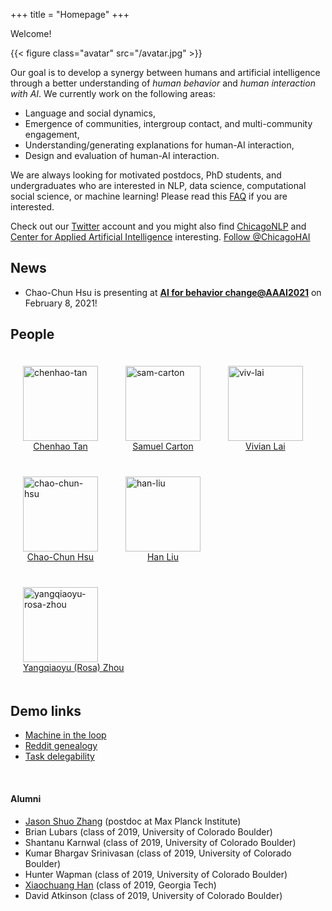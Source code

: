 +++
title = "Homepage"
+++

Welcome!

{{< figure class="avatar" src="/avatar.jpg" >}}

Our goal is to develop a synergy between humans and artificial intelligence through a better understanding of _human behavior_ and _human interaction with AI_.
We currently work on the following areas:

* Language and social dynamics,
* Emergence of communities, intergroup contact, and multi-community engagement,
* Understanding/generating explanations for human-AI interaction,
* Design and evaluation of human-AI interaction.


We are always looking for motivated postdocs, PhD students, and undergraduates who are interested in NLP, data science, computational social science, or machine learning! Please read this [FAQ](https://chenhaot.com/faq.html) if you are interested. 

Check out our [Twitter](https://twitter.com/ChicagoHAI) account and you might also find [ChicagoNLP](https://twitter.com/ChicagoNLP) and [Center for Applied Artificial Intelligence](https://www.chicagobooth.edu/research/center-for-applied-artificial-intelligence) interesting.
<a href="https://twitter.com/ChicagoHAI?ref_src=twsrc%5Etfw" class="twitter-follow-button" data-show-count="false">Follow @ChicagoHAI</a><script async src="https://platform.twitter.com/widgets.js" charset="utf-8"></script>


## News

* Chao-Chun Hsu is presenting at [__AI for behavior change@AAAI2021__](https://ai4bc.github.io/ai4bc21/) on February 8, 2021!




## People


<!-- * [Chenhao Tan](https://chenhaot.com) -->
<figure style="display:inline-block;margin:20px;">
    <img src="/chenhao.jpg" alt="chenhao-tan" style="vertical-align:top;width:120px;" />
    <figcaption style="text-align:center;">
        <a href="https://chenhaot.com">Chenhao Tan</a>
    </figcaption>
</figure>
<!-- * [Sam Carton](http://scarton.people.si.umich.edu/) (CU Boulder) -->
<figure style="display:inline-block;margin:20px;">
    <img src="/sam.png" alt="sam-carton" style="vertical-align:top;width:120px;" />
    <figcaption style="text-align:center;">
        <a href="https://shcarton.github.io/">Samuel Carton</a>
    </figcaption>
</figure>
<figure style="display:inline-block;margin:20px;">
    <img src="/viv.png" alt="viv-lai" style="vertical-align:top;width:120px;" />
    <figcaption style="text-align:center;">
        <a href="https://vivlai.github.io/">Vivian Lai</a>
    </figcaption>
</figure>
<figure style="display:inline-block;margin:20px;">
    <img src="/joe.png" alt="chao-chun-hsu" style="vertical-align:top;width:120px;" />
    <figcaption style="text-align:center;">
        <a href="https://chaochunhsu.github.io/">Chao-Chun Hsu</a>
    </figcaption>
</figure>
<figure style="display:inline-block;margin:20px;">
    <img src="/han.png" alt="han-liu" style="vertical-align:top;width:120px;" />
    <figcaption style="text-align:center;">
        <a href="https://hanliuai.github.io/">Han Liu</a>
    </figcaption>
</figure>
<figure style="display:inline-block;margin:20px;">
    <img src="/rosa.png" alt="yangqiaoyu-rosa-zhou" style="vertical-align:top;width:120px;" />
    <figcaption style="text-align:center;">
        <a href="https://rosafish.github.io/">Yangqiaoyu (Rosa) Zhou</a>
    </figcaption>
</figure>



<!-- [Vivian Lai](https://vivlai.github.io/) (CU Boulder)
[Chao-Chun Hsu](https://chaochunhsu.github.io/)
[Han Liu](https://mrsata.github.io/)
[Yangqiaoyu (Rosa) Zhou](https://rosafish.github.io/) -->

<!-- * [Vivian Lai](https://vivlai.github.io/) (CU Boulder)
* [Chao-Chun Hsu](https://chaochunhsu.github.io/)
* [Han Liu](https://mrsata.github.io/)
* [Yangqiaoyu (Rosa) Zhou](https://rosafish.github.io/) -->

## Demo links
* [Machine in the loop](https://machineintheloop.com/)
* [Reddit genealogy](https://redditvisualization.herokuapp.com/)
* [Task delegability](https://delegability.github.io/)
<!-- * [Wisecrackings](https://wisecrackings.com/) -->
<br>

#### Alumni

* [Jason Shuo Zhang](http://www.jasondarkblue.com/) (postdoc at Max Planck Institute)
* Brian Lubars (class of 2019, University of Colorado Boulder)
* Shantanu Karnwal (class of 2019, University of Colorado Boulder)
* Kumar Bhargav Srinivasan (class of 2019, University of Colorado Boulder)
* Hunter Wapman (class of 2019, University of Colorado Boulder)
* [Xiaochuang Han](https://xhan77.github.io/) (class of 2019, Georgia Tech)
* David Atkinson (class of 2019, University of Colorado Boulder)




